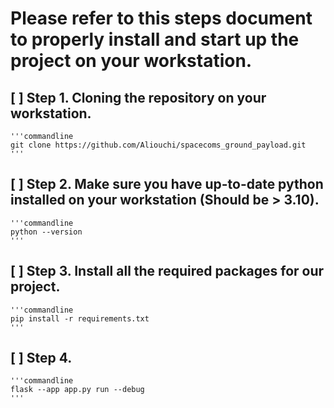 # Please refer to this steps document to properly install and start up the project on your workstation.

## [ ] Step 1. Cloning the repository on your workstation.
    '''commandline
    git clone https://github.com/Aliouchi/spacecoms_ground_payload.git
    '''

## [ ] Step 2. Make sure you have up-to-date python installed on your workstation (Should be > 3.10).
    '''commandline
    python --version
    '''

## [ ] Step 3. Install all the required packages for our project.
    '''commandline
    pip install -r requirements.txt
    '''

## [ ] Step 4.
    '''commandline
    flask --app app.py run --debug
    '''
